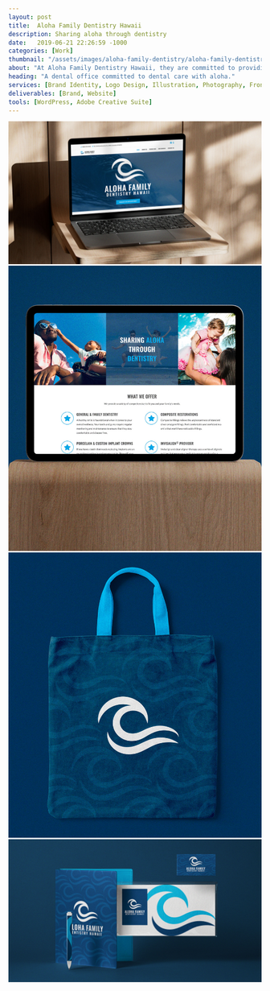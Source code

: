 ```yaml
---
layout: post
title:  Aloha Family Dentistry Hawaii
description: Sharing aloha through dentistry
date:   2019-06-21 22:26:59 -1000
categories: [Work]
thumbnail: "/assets/images/aloha-family-dentistry/aloha-family-dentistry-header-image.jpg"
about: "At Aloha Family Dentistry Hawaii, they are committed to providing the best quality care for our patients in an office that will warmly welcome you as part of our dental family."
heading: "A dental office committed to dental care with aloha."
services: [Brand Identity, Logo Design, Illustration, Photography, Front-end Development]
deliverables: [Brand, Website]
tools: [WordPress, Adobe Creative Suite]
---
```

<img alt="Aloha Family Dentistry - Landing" src="/assets/images/aloha-family-dentistry/aloha-family-dentistry-00.jpg">
<div class="row">
    <div class="col">
        <img alt="Aloha Family Dentistry - iPad" src="/assets/images/aloha-family-dentistry/aloha-family-dentistry-01.jpg">
    </div>
    <div class="col">
        <img alt="Aloha Family Dentistry - Bag" src="/assets/images/aloha-family-dentistry/aloha-family-dentistry-02.jpg">
    </div>
</div>
<img alt="Aloha Family Dentistry - Branding" src="/assets/images/aloha-family-dentistry/aloha-family-dentistry-03.jpg">